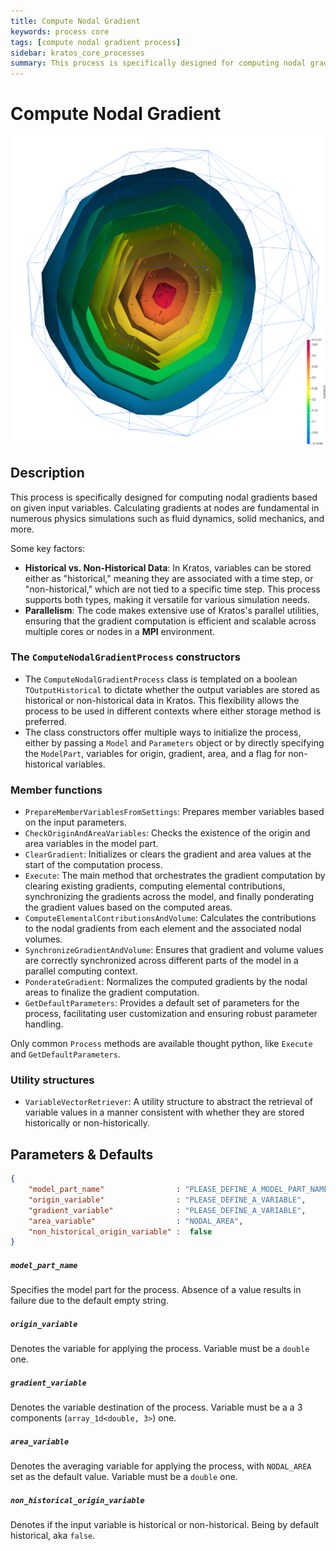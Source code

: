 ```yaml
---
title: Compute Nodal Gradient
keywords: process core
tags: [compute nodal gradient process]
sidebar: kratos_core_processes
summary: This process is specifically designed for computing nodal gradients based on given input variables.
---
```


# Compute Nodal Gradient

![](figures/compute_nodal_gradient_process.png)

## Description

This process is specifically designed for computing nodal gradients based on given input variables. Calculating gradients at nodes are fundamental in numerous physics simulations such as fluid dynamics, solid mechanics, and more.

Some key factors:

- **Historical vs. Non-Historical Data**: In Kratos, variables can be stored either as "historical," meaning they are associated with a time step, or "non-historical," which are not tied to a specific time step. This process supports both types, making it versatile for various simulation needs.
- **Parallelism**: The code makes extensive use of Kratos's parallel utilities, ensuring that the gradient computation is efficient and scalable across multiple cores or nodes in a **MPI** environment.

### The `ComputeNodalGradientProcess` constructors

- The `ComputeNodalGradientProcess` class is templated on a boolean `TOutputHistorical` to dictate whether the output variables are stored as historical or non-historical data in Kratos. This flexibility allows the process to be used in different contexts where either storage method is preferred.
- The class constructors offer multiple ways to initialize the process, either by passing a `Model` and `Parameters` object or by directly specifying the `ModelPart`, variables for origin, gradient, area, and a flag for non-historical variables.

### Member functions

- `PrepareMemberVariablesFromSettings`: Prepares member variables based on the input parameters.
- `CheckOriginAndAreaVariables`: Checks the existence of the origin and area variables in the model part.
- `ClearGradient`: Initializes or clears the gradient and area values at the start of the computation process.
- `Execute`: The main method that orchestrates the gradient computation by clearing existing gradients, computing elemental contributions, synchronizing the gradients across the model, and finally ponderating the gradient values based on the computed areas.
- `ComputeElementalContributionsAndVolume`: Calculates the contributions to the nodal gradients from each element and the associated nodal volumes.
- `SynchronizeGradientAndVolume`: Ensures that gradient and volume values are correctly synchronized across different parts of the model in a parallel computing context.
- `PonderateGradient`: Normalizes the computed gradients by the nodal areas to finalize the gradient computation.
- `GetDefaultParameters`: Provides a default set of parameters for the process, facilitating user customization and ensuring robust parameter handling.

Only common `Process` methods are available thought python, like `Execute` and `GetDefaultParameters`.

### Utility structures

- `VariableVectorRetriever`: A utility structure to abstract the retrieval of variable values in a manner consistent with whether they are stored historically or non-historically.

## Parameters & Defaults

```json
{
    "model_part_name"                : "PLEASE_DEFINE_A_MODEL_PART_NAME",
    "origin_variable"                : "PLEASE_DEFINE_A_VARIABLE",
    "gradient_variable"              : "PLEASE_DEFINE_A_VARIABLE",
    "area_variable"                  : "NODAL_AREA",
    "non_historical_origin_variable" :  false
}
```

##### `model_part_name`
Specifies the model part for the process. Absence of a value results in failure due to the default empty string.

##### `origin_variable`
Denotes the variable for applying the process. Variable must be a `double` one.

##### `gradient_variable`
Denotes the variable destination of the process. Variable must be a a 3 components (`array_1d<double, 3>`) one.

##### `area_variable`
Denotes the averaging variable for applying the process, with `NODAL_AREA` set as the default value. Variable must be a `double` one.

##### `non_historical_origin_variable`
Denotes if the input variable is historical or non-historical. Being by default historical, aka `false`.